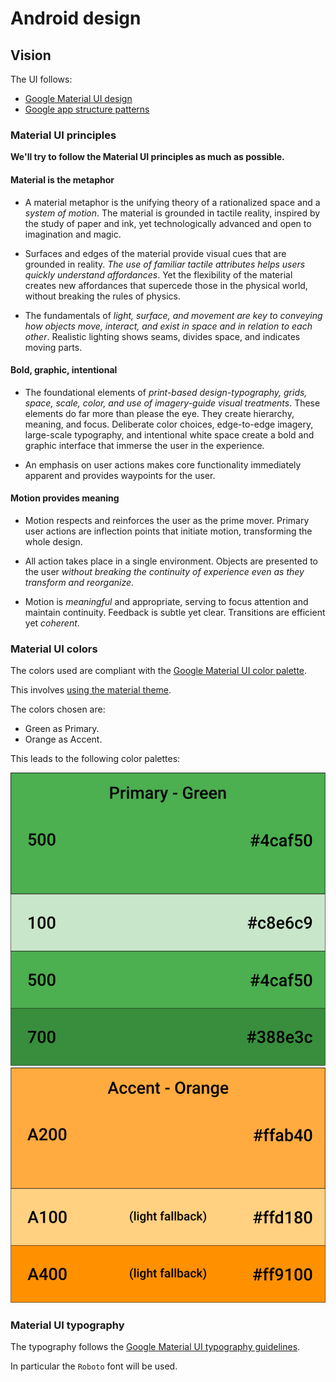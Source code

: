 # Android design

## Vision

The UI follows:

- [Google Material UI design](https://www.google.com/design/spec/material-design/introduction.html)
- [Google app structure patterns](https://www.google.com/design/spec/patterns/app-structure.html)


### Material UI principles

**We'll try to follow the Material UI principles as much as possible.**

#### Material is the metaphor

- A material metaphor is the unifying theory of a rationalized space and a
  *system of motion*. The material is grounded in tactile reality, inspired by
  the study of paper and ink, yet technologically advanced and open to
  imagination and magic.

- Surfaces and edges of the material provide visual cues that are grounded in
  reality. *The use of familiar tactile attributes helps users quickly understand
  affordances*. Yet the flexibility of the material creates new affordances that
  supercede those in the physical world,  without breaking the rules of physics.

- The fundamentals of *light, surface, and movement are key to conveying how
  objects move, interact, and exist in space and in relation to each other*.
  Realistic lighting shows seams, divides space, and indicates moving parts.

#### Bold, graphic, intentional

- The foundational elements of *print-based design-typography, grids, space,
  scale, color, and use of imagery-guide visual treatments*. These elements do
  far more than please the eye. They create hierarchy, meaning, and focus.
  Deliberate color choices, edge-to-edge imagery, large-scale typography, and
  intentional white space create a bold and graphic interface that immerse the
  user in the experience.

- An emphasis on user actions makes core functionality immediately apparent and
  provides waypoints for the user.

#### Motion provides meaning

- Motion respects and reinforces the user as the prime mover. Primary user
  actions are inflection points that initiate motion, transforming the whole
  design.

- All action takes place in a single environment. Objects are presented to the
  user *without breaking the continuity of experience even as they transform
  and reorganize*.

- Motion is *meaningful* and appropriate, serving to focus attention and
  maintain continuity. Feedback is subtle yet clear.
  Transitions are efficient yet *coherent*.


### Material UI colors

The colors used are compliant with the [Google Material UI color palette](http://www.google.it/design/spec/style/color.html#color-color-palette).

This involves [using the material theme](http://developer.android.com/training/material/theme.html#ColorPalette).

The colors chosen are:

- Green as Primary.
- Orange as Accent.

This leads to the following color palettes:

![](../assets/images/svg/colors-palette-primary.svg) ![](../assets/images/svg/colors-palette-accent.svg)

### Material UI typography

The typography follows the [Google Material UI typography guidelines](http://www.google.it/design/spec/style/typography.html).

In particular the `Roboto` font will be used.
